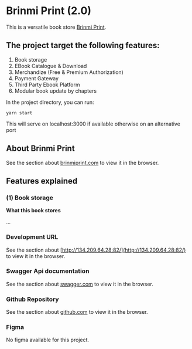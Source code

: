 # Brinmi Print (2.0)

This is a versatile book store [Brinmi Print](https://brinmiprint.com/).

## The project target the following features:

1. Book storage
2. EBook Catalogue & Download
3. Merchandize (Free & Premium Authorization)
4. Payment Gateway
5. Third Party Ebook Platform
6. Modular book update by chapters

In the project directory, you can run:

```
yarn start
```

This will serve on localhost:3000 if available otherwise on an alternative port

## About Brinmi Print

See the section about [brinmiprint.com](https://brinmiprint.com) to view it in the browser.

## Features explained

### (1) Book storage

**What this book stores**

...

### Development URL

See the section about [http://134.209.64.28:82/](http://134.209.64.28:82/) to view it in the browser.

### Swagger Api documentation

See the section about [swagger.com](http://134.209.64.28:82/) to view it in the browser.

### Github Repository

See the section about [github.com](https://github.com/optisoftprime/brinmi-print-web.git) to view it in the browser.

### Figma

No figma available for this project.
